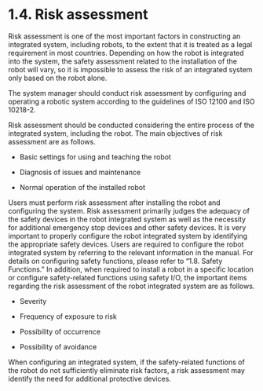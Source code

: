 ﻿# 1.4. Risk assessment

Risk assessment is one of the most important factors in constructing an integrated system, including robots, to the extent that it is treated as a legal requirement in most countries. Depending on how the robot is integrated into the system, the safety assessment related to the installation of the robot will vary, so it is impossible to assess the risk of an integrated system only based on the robot alone.

The system manager should conduct risk assessment by configuring and operating a robotic system according to the guidelines of ISO 12100 and ISO 10218-2.

Risk assessment should be conducted considering the entire process of the integrated system, including the robot. The main objectives of risk assessment are as follows.

*	Basic settings for using and teaching the robot

*	Diagnosis of issues and maintenance

*	Normal operation of the installed robot

Users must perform risk assessment after installing the robot and configuring the system. Risk assessment primarily judges the adequacy of the safety devices in the robot integrated system as well as the necessity for additional emergency stop devices and other safety devices. It is very important to properly configure the robot integrated system by identifying the appropriate safety devices. Users are required to configure the robot integrated system by referring to the relevant information in the manual. For details on configuring safety functions, please refer to “1.8. Safety Functions.” In addition, when required to install a robot in a specific location or configure safety-related functions using safety I/O, the important items regarding the risk assessment of the robot integrated system are as follows.

*	Severity

*	Frequency of exposure to risk

*	Possibility of occurrence

*	Possibility of avoidance

When configuring an integrated system, if the safety-related functions of the robot do not sufficiently eliminate risk factors, a risk assessment may identify the need for additional protective devices.

